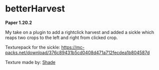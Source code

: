 # betterHarvest

**Paper 1.20.2**

My take on a plugin to add a rightclick harvest and added a sickle which reaps two crops to the left and right from clicked crop.

Texturepack for the sickle: https://mc-packs.net/download/376c89431b5cd0408d471a712fecdea1b804587d


Texture made by: [Shade](https://itch.io/profile/merchant-shade)
